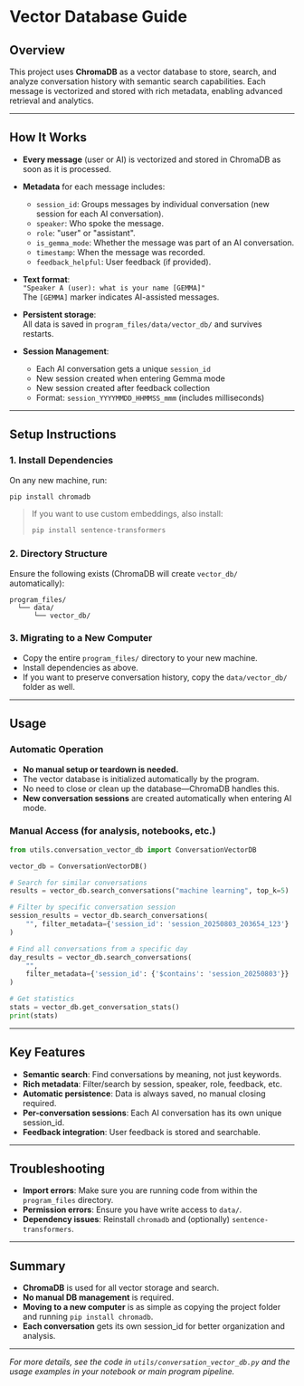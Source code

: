 # Vector Database Guide

## Overview

This project uses **ChromaDB** as a vector database to store, search, and analyze conversation history with semantic search capabilities. Each message is vectorized and stored with rich metadata, enabling advanced retrieval and analytics.

---

## How It Works

- **Every message** (user or AI) is vectorized and stored in ChromaDB as soon as it is processed.
- **Metadata** for each message includes:
  - `session_id`: Groups messages by individual conversation (new session for each AI conversation).
  - `speaker`: Who spoke the message.
  - `role`: "user" or "assistant".
  - `is_gemma_mode`: Whether the message was part of an AI conversation.
  - `timestamp`: When the message was recorded.
  - `feedback_helpful`: User feedback (if provided).

- **Text format**:  
  `"Speaker A (user): what is your name [GEMMA]"`  
  The `[GEMMA]` marker indicates AI-assisted messages.

- **Persistent storage**:  
  All data is saved in `program_files/data/vector_db/` and survives restarts.

- **Session Management**:
  - Each AI conversation gets a unique `session_id`
  - New session created when entering Gemma mode
  - New session created after feedback collection
  - Format: `session_YYYYMMDD_HHMMSS_mmm` (includes milliseconds)

---

## Setup Instructions

### 1. Install Dependencies

On any new machine, run:
```bash
pip install chromadb
```
> If you want to use custom embeddings, also install:
> ```bash
> pip install sentence-transformers
> ```

### 2. Directory Structure

Ensure the following exists (ChromaDB will create `vector_db/` automatically):
```
program_files/
  └── data/
      └── vector_db/
```

### 3. Migrating to a New Computer

- Copy the entire `program_files/` directory to your new machine.
- Install dependencies as above.
- If you want to preserve conversation history, copy the `data/vector_db/` folder as well.

---

## Usage

### Automatic Operation

- **No manual setup or teardown is needed.**
- The vector database is initialized automatically by the program.
- No need to close or clean up the database—ChromaDB handles this.
- **New conversation sessions** are created automatically when entering AI mode.

### Manual Access (for analysis, notebooks, etc.)

```python
from utils.conversation_vector_db import ConversationVectorDB

vector_db = ConversationVectorDB()

# Search for similar conversations
results = vector_db.search_conversations("machine learning", top_k=5)

# Filter by specific conversation session
session_results = vector_db.search_conversations(
    "", filter_metadata={'session_id': 'session_20250803_203654_123'}
)

# Find all conversations from a specific day
day_results = vector_db.search_conversations(
    "",
    filter_metadata={'session_id': {'$contains': 'session_20250803'}}
)

# Get statistics
stats = vector_db.get_conversation_stats()
print(stats)
```

---

## Key Features

- **Semantic search**: Find conversations by meaning, not just keywords.
- **Rich metadata**: Filter/search by session, speaker, role, feedback, etc.
- **Automatic persistence**: Data is always saved, no manual closing required.
- **Per-conversation sessions**: Each AI conversation has its own unique session_id.
- **Feedback integration**: User feedback is stored and searchable.

---

## Troubleshooting

- **Import errors**: Make sure you are running code from within the `program_files` directory.
- **Permission errors**: Ensure you have write access to `data/`.
- **Dependency issues**: Reinstall `chromadb` and (optionally) `sentence-transformers`.

---

## Summary

- **ChromaDB** is used for all vector storage and search.
- **No manual DB management** is required.
- **Moving to a new computer** is as simple as copying the project folder and running `pip install chromadb`.
- **Each conversation** gets its own session_id for better organization and analysis.

---

*For more details, see the code in `utils/conversation_vector_db.py` and the usage examples in your notebook or main program pipeline.*
